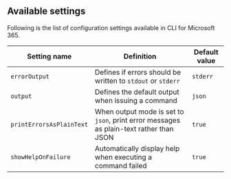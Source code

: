 ## Available settings

Following is the list of configuration settings available in CLI for Microsoft 365.

Setting name|Definition|Default value
------------|----------|-------------
`errorOutput`|Defines if errors should be written to `stdout` or `stderr`|`stderr`
`output`|Defines the default output when issuing a command|`json`
`printErrorsAsPlainText`|When output mode is set to `json`, print error messages as plain-text rather than JSON|`true`
`showHelpOnFailure`|Automatically display help when executing a command failed|`true`
